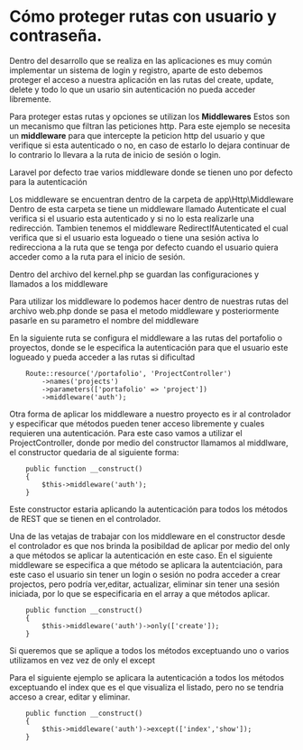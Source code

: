 # Cómo proteger rutas con usuario y contraseña. 

Dentro del desarrollo que se realiza en las aplicaciones es muy común implementar un sistema de login y registro, aparte de esto debemos proteger el acceso a nuestra aplicación en las rutas del create, update, delete y todo lo que un  usario sin autenticación no pueda acceder libremente. 

Para proteger estas rutas y opciones se utilizan los **Middlewares** 
Estos son un mecanismo que filtran las peticiones http.
Para este ejemplo se necesita un **middleware** para que intercepte la peticion http del usuario y que verifique si esta autenticado o no, en caso de estarlo lo dejara continuar de lo contrario lo llevara a la ruta de inicio de sesión o login.

Laravel por defecto trae varios  middleware donde se tienen uno por defecto para la autenticación

Los middleware se encuentran dentro de la carpeta de app\Http\Middleware
Dentro de esta carpeta se tiene un middleware llamado Autenticate el cual verifica si el usuario esta autenticado y si no lo esta realizarle una redirección.
Tambien tenemos el middleware RedirectIfAutenticated el cual verifica que si el usuario esta logueado o tiene una sesión activa lo redirecciona a la ruta que se tenga por defecto cuando el usuario quiera acceder como a la ruta para el inicio de sesión.

Dentro del archivo del kernel.php se guardan las configuraciones y llamados a los middleware 

Para utilizar los middleware lo podemos hacer dentro de nuestras rutas del archivo web.php donde se pasa el metodo middleware y posteriormente pasarle en su parametro el nombre del middleware

En la siguiente ruta se configura el middleware a las rutas del portafolio o proyectos, donde se le especifica la autenticación para que el usuario este logueado y pueda acceder a las rutas si dificultad
~~~
    Route::resource('/portafolio', 'ProjectController')
        ->names('projects')
        ->parameters(['portafolio' => 'project'])
        ->middleware('auth');
~~~

Otra forma de aplicar los middleware a nuestro proyecto es ir al controlador y especificar que métodos pueden tener acceso libremente y cuales requieren una autenticación.
Para este caso vamos a utilizar el ProjectController, donde por medio del constructor llamamos al middlware, el constructor quedaria de al siguiente forma: 
~~~
    public function __construct()
    {
        $this->middleware('auth');   
    }
~~~
Este constructor estaria aplicando la autenticación para todos los métodos de REST que se tienen en el controlador.

Una de las vetajas de trabajar con los middleware en el constructor desde el controlador es que nos brinda la posibildad de aplicar por medio del only a que métodos se aplicar la autenticación en este caso. 
En el siguiente middleware se especifica a que método se aplicara la autentciación, para este caso el usuario sin tener un login o sesión no podra acceder a crear projectos, pero podría ver,editar, actualizar, eliminar sin tener una sesión iniciada, por lo que se especificaria en el array a que métodos aplicar. 
~~~
    public function __construct()
    {
        $this->middleware('auth')->only(['create']);      
    }
~~~

Si queremos que se aplique a todos los métodos exceptuando uno o varios utilizamos en vez vez de only el except

Para el siguiente ejemplo se aplicara la autenticación a todos los métodos exceptuando el index que es el que visualiza el listado, pero no se tendria acceso a crear, editar y eliminar.
~~~
    public function __construct()
    {
        $this->middleware('auth')->except(['index','show']);    
    }
~~~
